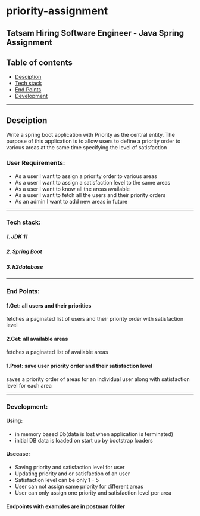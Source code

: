 # priority-assignment
Tatsam Hiring Software Engineer - Java Spring Assignment
---------------------------------------------------
## Table of contents
* [Desciption](https://github.com/kashyapbari/priority-assignment#description)
* [Tech stack](https://github.com/kashyapbari/priority-assignment#tech-stack)
* [End Points](https://github.com/kashyapbari/priority-assignment#end-points)
* [Development](https://github.com/kashyapbari/priority-assignment#development)

---------------------------------------------------
## Desciption
Write a spring boot application with Priority as the central entity.
The purpose of this application is to allow users to define a priority
order to various areas at the same time specifying the level of satisfaction

### User Requirements:
- As a user I want to assign a priority order to various areas
- As a user I want to assign a satisfaction level to the same areas
- As a user I want to know all the areas available
- As a user I want to fetch all the users and their priority orders
- As an admin I want to add new areas in future

---------------------------------------------------
### Tech stack:
##### 1. JDK 11
##### 2. Spring Boot
##### 3. h2database

---------------------------------------------------
### End Points:
#### 1.Get: all users and their priorities
fetches a paginated list of users and their priority order with satisfaction level

#### 2.Get: all available areas
fetches a paginated list of available areas

#### 1.Post: save user priority order and their satisfaction level
saves a priority order of areas for an individual user along with satisfaction level for each area

-------------------------------------------------------
### Development:

#### Using:
  - in memory based Db(data is lost when application is terminated)
  - initial DB data is loaded on start up by bootstrap loaders

#### Usecase:
  - Saving priority and satisfaction level for user
  - Updating priority and or satisfaction of an user
  - Satisfaction level can be only 1 - 5
  - User can not assign same priority for different areas
  - User can only assign one priority and satisfaction level per area

#### Endpoints with examples are in postman folder
